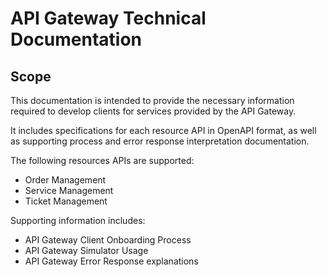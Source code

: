# API Gateway Technical Documentation

## Scope

This documentation is intended to provide the necessary information required to develop clients for services provided by the API Gateway.

It includes specifications for each resource API in OpenAPI format, as well as supporting process and error response interpretation documentation.

The following resources APIs are supported:

- Order Management
- Service Management
- Ticket Management

Supporting information includes:

- API Gateway Client Onboarding Process
- API Gateway Simulator Usage
- API Gateway Error Response explanations
